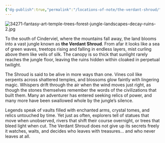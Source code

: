 ```yaml
---
{"dg-publish":true,"permalink":"/locations-of-note/the-verdant-shroud/"}
---
```


![34271-fantasy-art-temple-trees-forest-jungle-landscapes-decay-ruins-2.jpg](/img/user/Art/34271-fantasy-art-temple-trees-forest-jungle-landscapes-decay-ruins-2.jpg)

To the south of Cinderviel, where the mountains fall away, the land blooms into a vast jungle known as **the Verdant Shroud**. From afar it looks like a sea of green waves, treetops rising and falling in endless layers, mist curling above them like veils of silk. The canopy is so thick that sunlight rarely reaches the jungle floor, leaving the ruins hidden within cloaked in perpetual twilight.

The Shroud is said to be alive in more ways than one. Vines coil like serpents across shattered temples, and blossoms glow faintly with lingering magic. Whispers drift through the air when the wind moves just right, as though the stones themselves remember the words of the civilizations that built them. Many an adventurer has entered seeking relics of power, and many more have been swallowed whole by the jungle’s silence.

Legends speak of vaults filled with enchanted arms, crystal tomes, and relics untouched by time. Yet just as often, explorers tell of statues that move when unobserved, rivers that shift their course overnight, or trees that bleed light when cut. The Verdant Shroud does not give up its secrets freely it watches, waits, and decides who leaves with treasures… and who never leaves at all.